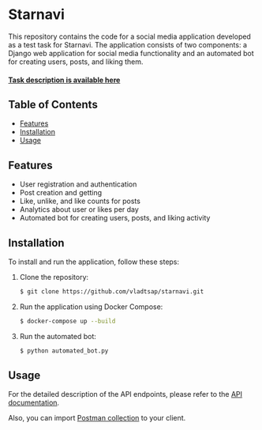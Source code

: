 # Starnavi

This repository contains the code for a social media application developed as a test task for Starnavi. 
The application consists of two components: 
a Django web application for social media functionality and an automated bot for creating users, posts, and liking them.

#### [Task description is available here](misc/Task_Description.pdf)

## Table of Contents

- [Features](#features)
- [Installation](#installation)
- [Usage](#usage)


## Features

- User registration and authentication
- Post creation and getting
- Like, unlike, and like counts for posts
- Analytics about user or likes per day
- Automated bot for creating users, posts, and liking activity


## Installation

To install and run the application, follow these steps:

1. Clone the repository:

   ```bash
   $ git clone https://github.com/vladtsap/starnavi.git
   ```
   
2. Run the application using Docker Compose:

   ```bash
   $ docker-compose up --build
   ```

3. Run the automated bot:

   ```bash
   $ python automated_bot.py
   ```


## Usage

For the detailed description of the API endpoints, please refer to the [API documentation](https://www.postman.com/vladtsap/workspace/worldwide-workspace/collection/5723895-ac76a9b1-c416-407f-8af1-331a079f8955).

Also, you can import [Postman collection](misc/Starnavi_Test_Task.postman_collection.json) to your client.
